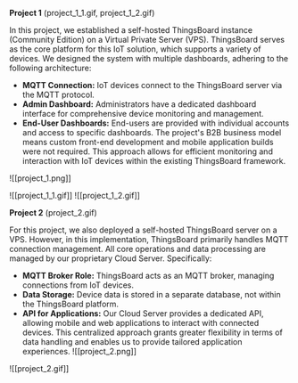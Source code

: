 **Project 1** (project_1_1.gif, project_1_2.gif)

In this project, we established a self-hosted ThingsBoard instance (Community Edition) on a Virtual Private Server (VPS). ThingsBoard serves as the core platform for this IoT solution, which supports a variety of devices. We designed the system with multiple dashboards, adhering to the following architecture:

*   **MQTT Connection:** IoT devices connect to the ThingsBoard server via the MQTT protocol.
*   **Admin Dashboard:** Administrators have a dedicated dashboard interface for comprehensive device monitoring and management.
*   **End-User Dashboards:** End-users are provided with individual accounts and access to specific dashboards. The project's B2B business model means custom front-end development and mobile application builds were not required. This approach allows for efficient monitoring and interaction with IoT devices within the existing ThingsBoard framework.

![[project_1.png]]


![[project_1_1.gif]]
![[project_1_2.gif]]

**Project 2** (project_2.gif)

For this project, we also deployed a self-hosted ThingsBoard server on a VPS. However, in this implementation, ThingsBoard primarily handles MQTT connection management. All core operations and data processing are managed by our proprietary Cloud Server. Specifically:

*   **MQTT Broker Role:** ThingsBoard acts as an MQTT broker, managing connections from IoT devices.
*   **Data Storage:** Device data is stored in a separate database, not within the ThingsBoard platform.
*   **API for Applications:** Our Cloud Server provides a dedicated API, allowing mobile and web applications to interact with connected devices. This centralized approach grants greater flexibility in terms of data handling and enables us to provide tailored application experiences.
![[project_2.png]]

![[project_2.gif]]